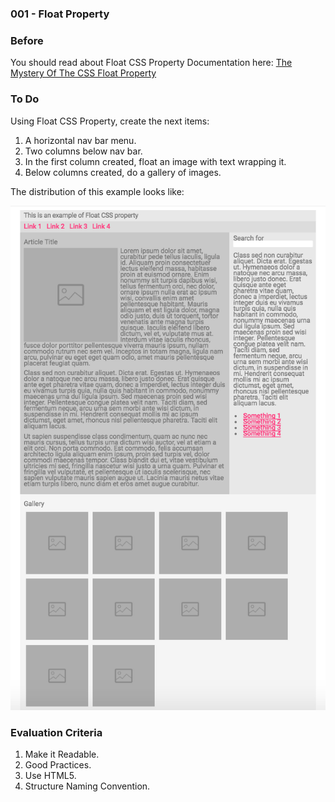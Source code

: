 ### 001 - Float Property

### Before 
You should read about Float CSS Property Documentation here:
[The Mystery Of The CSS Float Property][1]

### To Do

Using Float CSS Property, create the next items:

1. A horizontal nav bar menu.
2. Two columns below nav bar.
3. In the first column created, float an image with text wrapping it.
4. Below columns created, do a gallery of images. 

The distribution of this example looks like:

![alt text](solved/images/items.png)

### Evaluation Criteria

1. Make it Readable.
2. Good Practices.
3. Use HTML5.
4. Structure Naming Convention.

[1]: https://www.smashingmagazine.com/2009/10/the-mystery-of-css-float-property/